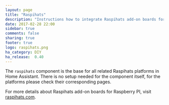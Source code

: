```yaml
---
layout: page
title: "Raspihats"
description: "Instructions how to integrate Raspihats add-on boards for Raspberry PI into Home Assistant."
date: 2017-02-28 22:00
sidebar: true
comments: false
sharing: true
footer: true
logo: raspihats.png
ha_category: DIY
ha_release:  0.40
---
```


The `raspihats` component is the base for all related Raspihats platforms in Home Assistant. There is no setup needed for the component itself, for the platforms please check their corresponding pages.

For more details about Raspihats add-on boards for Raspberry PI, visit [raspihats.com](http://www.raspihats.com/).
